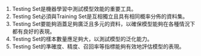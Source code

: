 1. Testing Set是機器學習中測試模型效能的重要工具。
2. Testing Set必須與Training Set是互相獨立且具有相同概率分佈的資料集。
3. Testing Set要能夠涵蓋足夠廣泛且多元的資料，以確保模型能夠在各種情況下都有良好的表現。
4. Testing Set的樣本數量應足夠大，以測試模型的泛化能力。
5. Testing Set的準確度、精度、召回率等指標能夠有效地評估模型的表現。